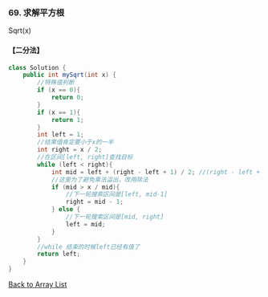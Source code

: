 ### 69. 求解平方根

Sqrt(x)



#### 【二分法】



```java
class Solution {
    public int mySqrt(int x) {
        //特殊值判断
        if (x == 0){
            return 0;
        }
        if (x == 1){
            return 1;
        }
        int left = 1;
        //结果值肯定要小于x的一半
        int right = x / 2;
        //在区间[left, right]查找目标
        while (left < right){
            int mid = left + (right - left + 1) / 2; //(right - left + 1)/2 是向上取整 
            //这里为了避免乘法溢出，改用除法
            if (mid > x / mid){
                //下一轮搜索区间是[left, mid-1]
                right = mid - 1;
            } else {
                //下一轮搜索区间是[mid, right]
                left = mid;
            }
        }
        //while 结束的时候left已经有值了
        return left;
    }
}
```





[Back to Array List](https://github.com/xiaoshuzhao/leetcode-notes-java/blob/main/%E6%95%B0%E6%8D%AE%E7%BB%93%E6%9E%84/%E6%95%B0%E7%BB%84/Array%20List.md)
